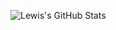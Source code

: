![Lewis's GitHub Stats](https://github-readme-stats.vercel.app/api?username=irimiah&show_icons=true&theme=dracula&icon_color=FFE100&title_color=2D7CFF&hide_border=1&count_private=true&text_color=B0EFFF)
